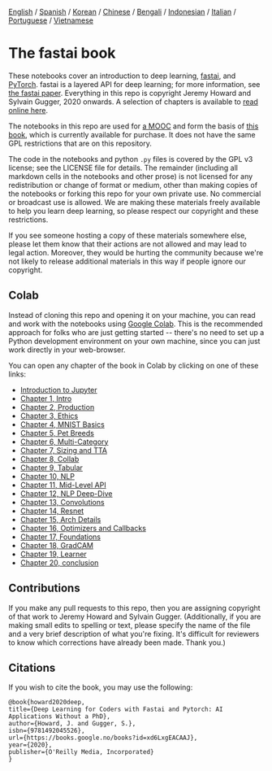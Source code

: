 [English](./README.md) / [Spanish](./README_es.md) / [Korean](./README_ko.md) / [Chinese](./README_zh.md) / [Bengali](./README_bn.md) / [Indonesian](./README_id.md) / [Italian](./README_it.md) / [Portuguese](./README_pt.md) / [Vietnamese](./README_vn.md)

# The fastai book

These notebooks cover an introduction to deep learning, [fastai](https://docs.fast.ai/), and [PyTorch](https://pytorch.org/). fastai is a layered API for deep learning; for more information, see [the fastai paper](https://www.mdpi.com/2078-2489/11/2/108). Everything in this repo is copyright Jeremy Howard and Sylvain Gugger, 2020 onwards. A selection of chapters is available to [read online here](https://fastai.github.io/fastbook2e/).

The notebooks in this repo are used for [a MOOC](https://course.fast.ai) and form the basis of [this book](https://www.amazon.com/Deep-Learning-Coders-fastai-PyTorch/dp/1492045527), which is currently available for purchase. It does not have the same GPL restrictions that are on this repository.

The code in the notebooks and python `.py` files is covered by the GPL v3 license; see the LICENSE file for details. The remainder (including all markdown cells in the notebooks and other prose) is not licensed for any redistribution or change of format or medium, other than making copies of the notebooks or forking this repo for your own private use. No commercial or broadcast use is allowed. We are making these materials freely available to help you learn deep learning, so please respect our copyright and these restrictions.

If you see someone hosting a copy of these materials somewhere else, please let them know that their actions are not allowed and may lead to legal action. Moreover, they would be hurting the community because we're not likely to release additional materials in this way if people ignore our copyright.

## Colab

Instead of cloning this repo and opening it on your machine, you can read and work with the notebooks using [Google Colab](https://research.google.com/colaboratory/). This is the recommended approach for folks who are just getting started -- there's no need to set up a Python development environment on your own machine, since you can just work directly in your web-browser.

You can open any chapter of the book in Colab by clicking on one of these links: 
- [Introduction to Jupyter](https://colab.research.google.com/github/fastai/fastbook/blob/master/app_jupyter.ipynb)
- [Chapter 1, Intro](https://colab.research.google.com/github/fastai/fastbook/blob/master/01_intro.ipynb)
- [Chapter 2, Production](https://colab.research.google.com/github/fastai/fastbook/blob/master/02_production.ipynb)
- [Chapter 3, Ethics](https://colab.research.google.com/github/fastai/fastbook/blob/master/03_ethics.ipynb)
- [Chapter 4, MNIST Basics](https://colab.research.google.com/github/fastai/fastbook/blob/master/04_mnist_basics.ipynb)
- [Chapter 5, Pet Breeds](https://colab.research.google.com/github/fastai/fastbook/blob/master/05_pet_breeds.ipynb) 
- [Chapter 6, Multi-Category](https://colab.research.google.com/github/fastai/fastbook/blob/master/06_multicat.ipynb)
- [Chapter 7, Sizing and TTA](https://colab.research.google.com/github/fastai/fastbook/blob/master/07_sizing_and_tta.ipynb)
- [Chapter 8, Collab](https://colab.research.google.com/github/fastai/fastbook/blob/master/08_collab.ipynb)
- [Chapter 9, Tabular](https://colab.research.google.com/github/fastai/fastbook/blob/master/09_tabular.ipynb)
- [Chapter 10, NLP](https://colab.research.google.com/github/fastai/fastbook/blob/master/10_nlp.ipynb)
- [Chapter 11, Mid-Level API](https://colab.research.google.com/github/fastai/fastbook/blob/master/11_midlevel_data.ipynb)
- [Chapter 12, NLP Deep-Dive](https://colab.research.google.com/github/fastai/fastbook/blob/master/12_nlp_dive.ipynb)
- [Chapter 13, Convolutions](https://colab.research.google.com/github/fastai/fastbook/blob/master/13_convolutions.ipynb)
- [Chapter 14, Resnet](https://colab.research.google.com/github/fastai/fastbook/blob/master/14_resnet.ipynb)
- [Chapter 15, Arch Details](https://colab.research.google.com/github/fastai/fastbook/blob/master/15_arch_details.ipynb)
- [Chapter 16, Optimizers and Callbacks](https://colab.research.google.com/github/fastai/fastbook/blob/master/16_accel_sgd.ipynb)
- [Chapter 17, Foundations](https://colab.research.google.com/github/fastai/fastbook/blob/master/17_foundations.ipynb)
- [Chapter 18, GradCAM](https://colab.research.google.com/github/fastai/fastbook/blob/master/18_CAM.ipynb)
- [Chapter 19, Learner](https://colab.research.google.com/github/fastai/fastbook/blob/master/19_learner.ipynb)
- [Chapter 20, conclusion](https://colab.research.google.com/github/fastai/fastbook/blob/master/20_conclusion.ipynb)


## Contributions

If you make any pull requests to this repo, then you are assigning copyright of that work to Jeremy Howard and Sylvain Gugger. (Additionally, if you are making small edits to spelling or text, please specify the name of the file and a very brief description of what you're fixing. It's difficult for reviewers to know which corrections have already been made. Thank you.)

## Citations

If you wish to cite the book, you may use the following:

```
@book{howard2020deep,
title={Deep Learning for Coders with Fastai and Pytorch: AI Applications Without a PhD},
author={Howard, J. and Gugger, S.},
isbn={9781492045526},
url={https://books.google.no/books?id=xd6LxgEACAAJ},
year={2020},
publisher={O'Reilly Media, Incorporated}
}
```


